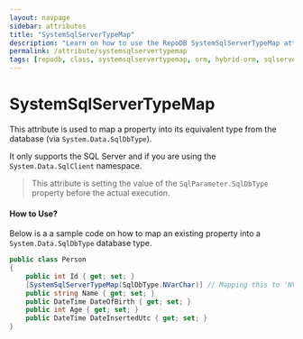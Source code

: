 ```yaml
---
layout: navpage
sidebar: attributes
title: "SystemSqlServerTypeMap"
description: "Learn on how to use the RepoDB SystemSqlServerTypeMap attribute."
permalink: /attribute/systemsqlservertypemap
tags: [repodb, class, systemsqlservertypemap, orm, hybrid-orm, sqlserver, sqlite, mysql, postgresql]
---
```


# SystemSqlServerTypeMap

This attribute is used to map a property into its equivalent type from the database (via `System.Data.SqlDbType`).

It only supports the SQL Server and if you are using the `System.Data.SqlClient` namespace.

> This attribute is setting the value of the `SqlParameter.SqlDbType` property before the actual execution.

#### How to Use?

Below is a a sample code on how to map an existing property into a `System.Data.SqlDbType` database type.

```csharp
public class Person
{
	public int Id { get; set; }
	[SystemSqlServerTypeMap(SqlDbType.NVarChar)] // Mapping this to 'NVarChar'
	public string Name { get; set; }
	public DateTime DateOfBirth { get; set; }
	public int Age { get; set; }
	public DateTime DateInsertedUtc { get; set; }
}
```